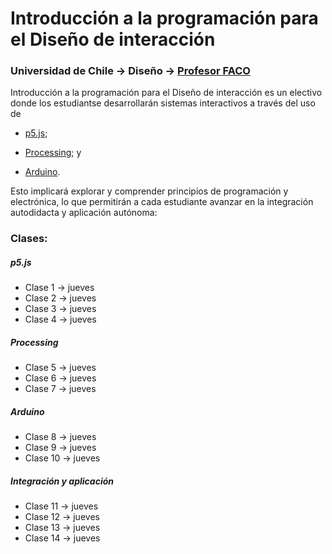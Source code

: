 # Introducción a la programación para el Diseño de interacción

### Universidad de Chile → Diseño → [Profesor FACO](http://profesor.faco.cl/)

Introducción a la programación para el Diseño de interacción es un electivo donde los estudiantse desarrollarán sistemas interactivos a través del uso de 

- [p5.js](https://p5js.org/es/);

- [Processing](https://processing.org/); y 

- [Arduino](https://www.arduino.cc/).

Esto implicará explorar y comprender principios de programación y electrónica, lo que permitirán a cada estudiante avanzar en la integración autodidacta y aplicación autónoma:

### Clases: 

##### p5.js

- Clase 1 → jueves
- Clase 2 → jueves
- Clase 3 → jueves
- Clase 4 → jueves

##### Processing

- Clase 5 → jueves
- Clase 6 → jueves
- Clase 7 → jueves

##### Arduino

- Clase 8 → jueves
- Clase 9 → jueves
- Clase 10 → jueves

##### Integración y aplicación

- Clase 11 → jueves
- Clase 12 → jueves
- Clase 13 → jueves
- Clase 14 → jueves
